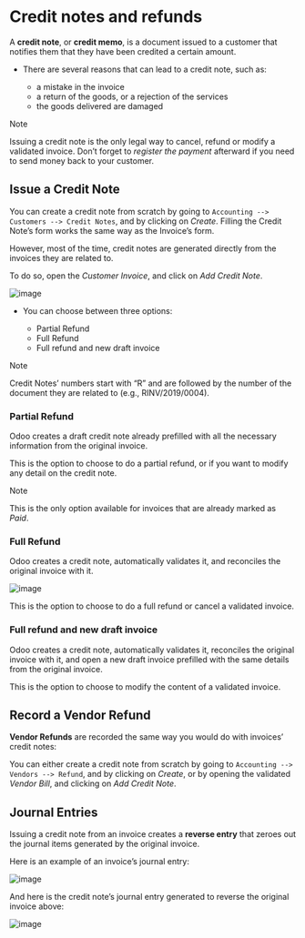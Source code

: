 # Credit notes and refunds

A **credit note**, or **credit memo**, is a document issued to a
customer that notifies them that they have been credited a certain
amount.

  - There are several reasons that can lead to a credit note, such as:
    
      - a mistake in the invoice
      - a return of the goods, or a rejection of the services
      - the goods delivered are damaged

<div class="note">

<div class="title">

Note

</div>

Issuing a credit note is the only legal way to cancel, refund or modify
a validated invoice. Don’t forget to *register the payment* afterward if
you need to send money back to your customer.

</div>

## Issue a Credit Note

You can create a credit note from scratch by going to `Accounting -->
Customers --> Credit Notes`, and by clicking on *Create*. Filling the
Credit Note’s form works the same way as the Invoice’s form.

However, most of the time, credit notes are generated directly from the
invoices they are related to.

To do so, open the *Customer Invoice*, and click on *Add Credit Note*.

![image](credit_notes/credit_notes01.png)

  - You can choose between three options:
    
      - Partial Refund
      - Full Refund
      - Full refund and new draft invoice

<div class="note">

<div class="title">

Note

</div>

Credit Notes’ numbers start with “R” and are followed by the number of
the document they are related to (e.g., RINV/2019/0004).

</div>

### Partial Refund

Odoo creates a draft credit note already prefilled with all the
necessary information from the original invoice.

This is the option to choose to do a partial refund, or if you want to
modify any detail on the credit note.

<div class="note">

<div class="title">

Note

</div>

This is the only option available for invoices that are already marked
as *Paid*.

</div>

### Full Refund

Odoo creates a credit note, automatically validates it, and reconciles
the original invoice with it.

![image](credit_notes/credit_notes02.png)

This is the option to choose to do a full refund or cancel a validated
invoice.

### Full refund and new draft invoice

Odoo creates a credit note, automatically validates it, reconciles the
original invoice with it, and open a new draft invoice prefilled with
the same details from the original invoice.

This is the option to choose to modify the content of a validated
invoice.

## Record a Vendor Refund

**Vendor Refunds** are recorded the same way you would do with invoices’
credit notes:

You can either create a credit note from scratch by going to `Accounting
--> Vendors --> Refund`, and by clicking on *Create*, or by opening the
validated *Vendor Bill*, and clicking on *Add Credit Note*.

## Journal Entries

Issuing a credit note from an invoice creates a **reverse entry** that
zeroes out the journal items generated by the original invoice.

Here is an example of an invoice’s journal entry:

![image](credit_notes/credit_notes03.png)

And here is the credit note’s journal entry generated to reverse the
original invoice above:

![image](credit_notes/credit_notes04.png)
